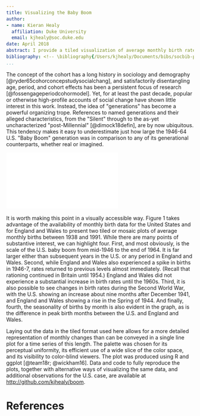 ```yaml
---
title: Visualizing the Baby Boom
author:
- name: Kieran Healy
  affiliation: Duke University
  email: kjhealy@soc.duke.edu
date: April 2018
abstract: I provide a tiled visualization of average monthly birth rates between 1938 and 1991 for the United States and for England and Wales. Ideas about demographic “generations” such as Baby Boomers, Generation X, and Millennials are in widespread use in popular discussions of social change, often quite fancifully. The visualization makes apparent the sheer scale of the U.S. Baby Boom in comparison to other alleged generations.
bibliography: <!-- \bibliography{/Users/kjhealy/Documents/bibs/socbib-pandoc.bib} This is a hack for Emacs users so that RefTeX knows where your bibfile is, and you can use RefTeX citation completion in your .md files. -->
...
```



The concept of the cohort has a long history in sociology and demography [@ryder65cohorconcepstudysocialchang], and satisfactorily disentangling age, period, and cohort effects has been a persistent focus of research  [@fossengageperiodcohormodel]. Yet, for at least the past decade, popular or otherwise high-profile accounts of social change have shown little interest in this work. Instead, the idea of "generations" has become a powerful organizing trope. References to named generations and their alleged characteristics, from the "Silent" through to the as-yet uncharacterized "post-Millennial" [@dimock18defin], are by now ubiquitous. This tendency makes it easy to underestimate just how large the 1946-64 U.S. "Baby Boom" generation was in comparison to any of its generational counterparts, whether real or imagined.

![Average births per million people per day, 1938--1991. Each tile represents one month. The underlying count is number of births per month, standardized first by the total population for the period and then by the number of days in that month. Data for the United States are from the U.S. Census Bureau. Data for England and Wales are from the U.K. Office of National Statistics.](./figures/births_monthly_tile_vert.pdf)

It is worth making this point in a visually accessible way. Figure 1 takes advantage of the availability of monthly birth data for the United States and for England and Wales to present two tiled or mosaic plots of average monthly births between 1938 and 1991. While there are many points of substantive interest, we can highlight four. First, and most obviously, is the scale of the U.S. baby boom from mid-1946 to the end of 1964. It is far larger either than subsequent years in the U.S. or any period in England and Wales. Second, while England and Wales also experienced a spike in births in 1946-7, rates returned to previous levels almost immediately. (Recall that rationing continued in Britain until 1954.) England and Wales did not experience a substantial increase in birth rates until the 1960s. Third, it is also possible to see changes in birth rates during the Second World War, with the U.S. showing an increase about nine months after December 1941, and England and Wales showing a rise in the Spring of 1944. And finally, fourth, the seasonality of births by month is also evident in the graph, as is the difference in peak birth months between the U.S. and England and Wales.

Laying out the data in the tiled format used here allows for a more detailed representation of monthly changes than can be conveyed in a single line plot for a time series of this length. The palette was chosen for its perceptual uniformity, its efficient use of a wide slice of the color space, and its visibility to color-blind viewers. The plot was produced using R and ggplot [@team18r; @wickham16]. Data and code to fully reproduce the plots, together with alternative ways of visualizing the same data, and additional observations for the U.S. case, are available at <http://github.com/kjhealy/boom>.


# References


